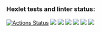 ### Hexlet tests and linter status:
[![Actions Status](https://github.com/fSabel/frontend-project-44/actions/workflows/hexlet-check.yml/badge.svg)](https://github.com/fSabel/frontend-project-44/actions)
<a href="https://codeclimate.com/github/fSabel/frontend-project-44/maintainability"><img src="https://api.codeclimate.com/v1/badges/213a08ff7020becfd9a1/maintainability" /></a>
<a href="https://asciinema.org/a/N3zdUDZiv1zuw20ei06UA2yYT" target="_blank"><img src="https://asciinema.org/a/N3zdUDZiv1zuw20ei06UA2yYT.svg" /></a>
<a href="https://asciinema.org/a/wPgTttdFKNbt52wq7SLXtjldS" target="_blank"><img src="https://asciinema.org/a/wPgTttdFKNbt52wq7SLXtjldS.svg" /></a>
<a href="https://asciinema.org/a/tXr9vQzfwZ7U8nW7WM1OIiCtS" target="_blank"><img src="https://asciinema.org/a/tXr9vQzfwZ7U8nW7WM1OIiCtS.svg" /></a>
<a href="https://asciinema.org/a/Sq2NMfIZ2jOjR9rO9hVbMojm7" target="_blank"><img src="https://asciinema.org/a/Sq2NMfIZ2jOjR9rO9hVbMojm7.svg" /></a>
<a href="https://asciinema.org/a/tDygiQwzhsAWjbAMUMHpSKTCY" target="_blank"><img src="https://asciinema.org/a/tDygiQwzhsAWjbAMUMHpSKTCY.svg" /></a>